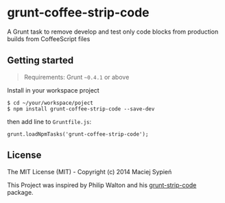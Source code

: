 # grunt-coffee-strip-code

A Grunt task to remove develop and test only code blocks from production builds from CoffeeScript files

## Getting started

> Requirements: Grunt `~0.4.1` or above

Install in your workspace project

    $ cd ~/your/workspace/poject
    $ npm install grunt-coffee-strip-code --save-dev

then add line to `Gruntfile.js`:

    grunt.loadNpmTasks('grunt-coffee-strip-code');


## License
The MIT License (MIT) - Copyright (c) 2014 Maciej Sypień

This Project was inspired by Philip Walton and his [grunt-strip-code](https://github.com/nuzzio/grunt-strip-code) package.
